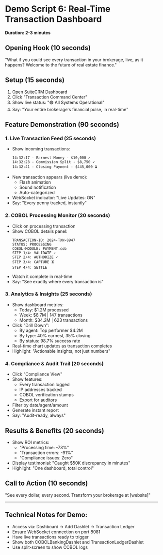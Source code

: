 # Demo Script 6: Real-Time Transaction Dashboard
**Duration: 2-3 minutes**

## Opening Hook (10 seconds)
"What if you could see every transaction in your brokerage, live, as it happens? Welcome to the future of real estate finance."

## Setup (15 seconds)
1. Open SuiteCRM Dashboard
2. Click "Transaction Command Center"
3. Show live status: "🟢 All Systems Operational"
4. Say: "Your entire brokerage's financial pulse, in real-time"

## Feature Demonstration (90 seconds)

### 1. Live Transaction Feed (25 seconds)
- Show incoming transactions:
  ```
  14:32:17 - Earnest Money - $10,000 ✓
  14:32:23 - Commission Split - $8,750 ✓
  14:32:41 - Closing Payment - $445,000 ⏳
  ```
- New transaction appears (live demo):
  - Flash animation
  - Sound notification
  - Auto-categorized
- WebSocket indicator: "Live Updates: ON"
- Say: "Every penny tracked, instantly"

### 2. COBOL Processing Monitor (20 seconds)
- Click on processing transaction
- Show COBOL details panel:
  ```
  TRANSACTION-ID: 2024-TXN-8947
  STATUS: PROCESSING
  COBOL-MODULE: PAYMENT.cob
  STEP 1/4: VALIDATE ✓
  STEP 2/4: AUTHORIZE ✓
  STEP 3/4: CAPTURE ⏳
  STEP 4/4: SETTLE
  ```
- Watch it complete in real-time
- Say: "See exactly where every transaction is"

### 3. Analytics & Insights (25 seconds)
- Show dashboard metrics:
  - Today: $1.2M processed
  - Week: $8.7M | 147 transactions
  - Month: $34.2M | 623 transactions
- Click "Drill Down":
  - By agent: Top performer $4.2M
  - By type: 40% earnest, 35% closing
  - By status: 98.7% success rate
- Real-time chart updates as transaction completes
- Highlight: "Actionable insights, not just numbers"

### 4. Compliance & Audit Trail (20 seconds)
- Click "Compliance View"
- Show features:
  - Every transaction logged
  - IP addresses tracked
  - COBOL verification stamps
  - Export for auditors
- Filter by date/agent/amount
- Generate instant report
- Say: "Audit-ready, always"

## Results & Benefits (20 seconds)
- Show ROI metrics:
  - "Processing time: -73%"
  - "Transaction errors: -91%"
  - "Compliance issues: Zero"
- Display testimonial: "Caught $50K discrepancy in minutes"
- Highlight: "One dashboard, total control"

## Call to Action (10 seconds)
"See every dollar, every second. Transform your brokerage at [website]"

---

## Technical Notes for Demo:
- Access via: Dashboard → Add Dashlet → Transaction Ledger
- Ensure WebSocket connection on port 8081
- Have live transactions ready to trigger
- Show both COBOLBankingDashlet and TransactionLedgerDashlet
- Use split-screen to show COBOL logs